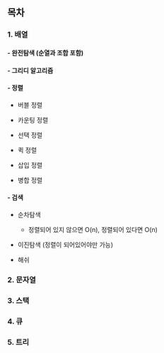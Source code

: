 ## 목차

### 1. 배열

#### - 완전탐색  (순열과 조합 포함)

#### - 그리디 알고리즘

#### - 정렬

- 버블 정렬

- 카운팅 정렬

- 선택 정렬

- 퀵 정렬

- 삽입 정렬

- 병합 정렬

#### - 검색

- 순차탐색
  
  - 정렬되어 있지 않으면 O(n), 정렬되어 있다면 O(n)

- 이진탐색 (정렬이 되어있어야만 가능)

- 해쉬

### 2. 문자열

### 3. 스택

### 4. 큐

### 5. 트리
